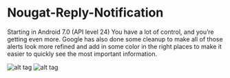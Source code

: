 # Nougat-Reply-Notification

Starting in Android 7.0 (API level 24) You have a lot of control, and you’re getting even more. Google has also done some cleanup to make all of those alerts look more refined and add in some color in the right places to make it easier to quickly see the most important information.

![alt tag](https://shabbirdhangot.files.wordpress.com/2016/09/device-2016-09-06-200544.png?w=300) ![alt tag](https://shabbirdhangot.files.wordpress.com/2016/09/device-2016-09-06-200502.png?w=300)

